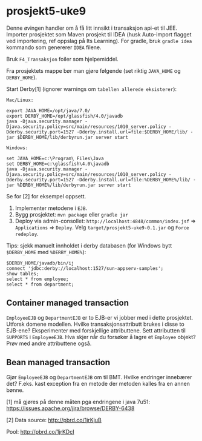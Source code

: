 prosjekt5-uke9
==============

Denne øvingen handler om å få litt innsikt i transaksjon api-et til JEE. Importer prosjektet som Maven prosjekt til IDEA (husk Auto-import flagget ved importering, ref oppslag på Its Learning). For gradle, bruk `gradle idea` kommando som genererer `IDEA` filene.

Bruk `F4_Transaksjon` foiler som hjelpemiddel.

Fra prosjektets mappe bør man gjøre følgende (set riktig `JAVA_HOME` og `DERBY_HOME`).

Start Derby[1] (ignorer warnings om ``tabellen allerede eksisterer``):

``Mac/Linux:``

    export JAVA_HOME=/opt/java/7.0/
    export DERBY_HOME=/opt/glassfish/4.0/javadb
    java -Djava.security.manager -Djava.security.policy=src/main/resources/1010_server.policy -Dderby.security.port=1527 -Dderby.install.url=file:$DERBY_HOME/lib/ -jar $DERBY_HOME/lib/derbyrun.jar server start

``Windows:``

    set JAVA_HOME=c:\Program\ Files\Java
    set DERBY_HOME=c:\glassfish\4.0\javadb
    java -Djava.security.manager -Djava.security.policy=src/main/resources/1010_server.policy -Dderby.security.port=1527 -Dderby.install.url=file:%DERBY_HOME%/lib/ -jar %DERBY_HOME%/lib/derbyrun.jar server start

Se for [2] for eksempel oppsett.

1. Implementer metodene i `EJB`.
2. Bygg prosjektet: `mvn package` eller `gradle jar`
3. Deploy via admin-consollet: `http://localhost:4848/common/index.jsf` => `Applications` => `Deploy`. Velg `target/prosjekt5-uke9-0.1.jar` og `Force redeploy`.

Tips: sjekk manuelt innholdet i derby databasen (for Windows bytt `$DERBY_HOME` med `%DERBY_HOME%`):

    $DERBY_HOME/javadb/bin/ij
    connect 'jdbc:derby://localhost:1527/sun-appserv-samples';
    show tables;
    select * from employee;
    select * from department;


Container managed transaction
--------
`EmployeeEJB` og `DepartmentEJB` er to EJB-er vi jobber med i dette prosjektet. Utforsk domene modellen. Hvilke transaksjonsattributt brukes i disse to EJB-ene? Eksperimenter med forskjellige attributtene.
Sett attributten til `SUPPORTS` i `EmployeeEJB`. Hva skjer når du forsøker å lagre et `Employee` objekt? Prøv med andre attributtene også.


Bean managed transaction
--------
Gjør `EmployeeEJB` og `DepartmentEJB` om til BMT. Hvilke endringer innebærer det? F.eks. kast exception fra en metode der metoden kalles fra en annen bønne.


[1] må gjøres på denne måten pga endringene i java 7u51: https://issues.apache.org/jira/browse/DERBY-6438

[2]
Data source: http://pbrd.co/1jrKjuB

Pool: http://pbrd.co/1jrKDcI
